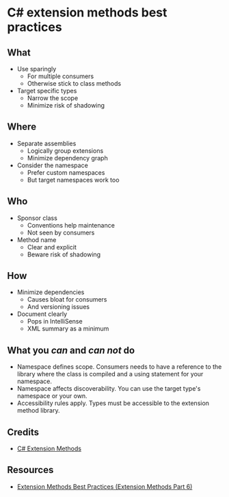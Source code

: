 # C# extension methods best practices

## What

- Use sparingly
  - For multiple consumers
  - Otherwise stick to class methods
- Target specific types
  - Narrow the scope
  - Minimize risk of shadowing

## Where

- Separate assemblies
  - Logically group extensions
  - Minimize dependency graph
- Consider the namespace
  - Prefer custom namespaces
  - But target namespaces work too

## Who

- Sponsor class
  - Conventions help maintenance
  - Not seen by consumers
- Method name
  - Clear and explicit
  - Beware risk of shadowing

## How

- Minimize dependencies
  - Causes bloat for consumers
  - And versioning issues
- Document clearly
  - Pops in IntelliSense
  - XML summary as a minimum

## What you ***can*** and ***can not*** do

- Namespace defines scope. Consumers needs to have a reference to the library where the class is compiled and a using statement for your namespace.
- Namespace affects discoverability. You can use the target type's namespace or your own.
- Accessibility rules apply. Types must be accessible to the extension method library.

## Credits

- [C# Extension Methods](https://app.pluralsight.com/library/courses/c-sharp-extension-methods/)

## Resources

- [Extension Methods Best Practices (Extension Methods Part 6)](https://devblogs.microsoft.com/vbteam/extension-methods-best-practices-extension-methods-part-6/)
